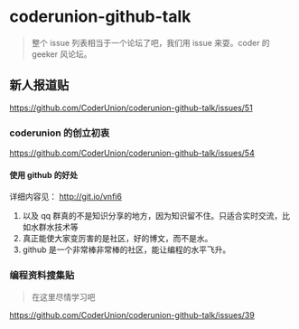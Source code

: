 # coderunion-github-talk

> 整个 issue 列表相当于一个论坛了吧，我们用 issue 来耍。coder 的 geeker 风论坛。

## 新人报道贴

https://github.com/CoderUnion/coderunion-github-talk/issues/51

### coderunion 的创立初衷
https://github.com/CoderUnion/coderunion-github-talk/issues/54

#### 使用 github 的好处
详细内容见：
http://git.io/vnfi6

1. 以及 qq 群真的不是知识分享的地方，因为知识留不住。只适合实时交流，比如水群水技术等
2. 真正能使大家变厉害的是社区，好的博文，而不是水。
3. github 是一个非常棒非常棒的社区，能让编程的水平飞升。

### 编程资料搜集贴
> 在这里尽情学习吧


https://github.com/CoderUnion/coderunion-github-talk/issues/39

